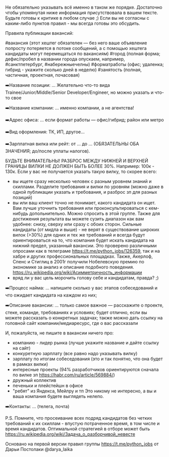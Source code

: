 
Не обязательно указывать всё именно в таком же порядке. Достаточно чтобы упомянутая ниже информация присутствовала в вашем тексте. Будьте готовы к критике в любом случае ;)
Если вы не согласны с каким-либо пунктов правил - мы всегда готовы это обсудить.

Правила публикации вакансий:

#вакансия (этот хештег обязателен — без него ваше объявление попросту потеряется в потоке сообщений, а с помощью хештега кандидаты могут перемещаться по вакансиям)
#город (полная форма; дефис/пробел в названии города опускаем, например, #санктпетербург, #набережныечелны)
#форматработы (офис; удаленка; гибрид - укажите сколько дней в неделю)
#занятость (полная, частичная, проектная, почасовая)

➡️Название позиции: ... Желательно что-то вида Trainee/Junior/Middle/Senior Developer/Engineer, но можно указать и что-то свое

➡️Название компании: ... именно компании, а не агентства!

➡️Адрес офиса: ... если формат работы — офис/гибрид; район или метро

➡️Вид оформления: ТК, ИП, другое...

➡️Зарплатная вилка или рейт: от ... до ... (ОБЯЗАТЕЛЬНЫ ОБА ЗНАЧЕНИЯ; до/после уплаты налогов).

БУДЬТЕ ВНИМАТЕЛЬНЫ! РАЗБРОС МЕЖДУ НИЖНЕЙ И ВЕРХНЕЙ ГРАНИЦЫ ВИЛКИ НЕ ДОЛЖЕН БЫТЬ БОЛЕЕ 30%. Например: 100к - 130к. Если у вас не получается указать такую вилку, то скорее всего:
- вы ищете сразу несколько человек с разным уровнем знаний и скиллами. Разделите требования и вилки по уровням (можно даже в одной публикации указать и требования, и разброс зп для разных позиций)
- вы или ваш клиент точно не понимает, какого кандидата он ищет. Вам лучше уточнить требования или проконсультироваться с кем-нибудь допольнительно. Можно спросить в этой группе. Также для достижения результата вы можете сузить диапазон как вам удобнее: снизу, сверху или сразу с обоих сторон.
Сильные кандидаты (от мидла и выше) - не верят в существование широких вилок (>30%) для одних и тех же требований и всегда будут ориентироваться на то, что компания будет искать кандидата на нижний предел, указанный вакансии. Это проверено различными опросами как в телеграме https://t.me/python_jobs/126359, так и на хабре и других профессиональных площадках.
Также, Акерлоф, Спенс и Стиглиц в 2001г получили Нобелевскую премию по экономике за анализ и описание подобного поведения.
https://ru.wikipedia.org/wiki/Асимметричность_информации
- вряд ли у вас цель морочить голову себе и кандидатам, правда? ;)


➡️Процесс найма: ... напишите сколько у вас этапов собеседований и что ожидает кандидата на каждом из них;


➡️Описание вакансии: ... только самое важное — расскажите о проекте, стеке, команде, требованиях и условиях; будет отлично, если вы можете рассказать о конкретных задачах;
также можно дать ссылку на головной сайт компании/медиаресурс, где о вас рассказали

И, пожалуйста, не пишите в вакансии ничего про:
- компанию - лидер рынка (лучше укажите название и дайте ссылку на сайт)
- конкуретную зарплату (все равно надо указывать вилку)
- зарплату по итогам собеседования (это и так понятно, что она будет в рамках вилки)
- интересные проекты (94% разработчиков ориентируются сначала по вилке зп https://habr.com/ru/article/569884/)
- дружный коллектив
- печеньки и плейстейшн в офисе
- "ребят" из Яндекса, Мейлру и тп
Это никому не интересно, а вы и ваша компания будете выглядеть нелепо.


➡️Контакты: ... (телега, почта)

P.S. Помните, что просеивание всех подряд кандидатов без четких требований к их скиллам - впустую потраченное время, в том числе и время кандидатов. Оптимальной стратегией в отборе может быть https://ru.wikipedia.org/wiki/Задача_о_разборчивой_невесте

Основано на первой версии правил группы https://t.me/python_jobs от Дарьи Постолаки @darya_laika


